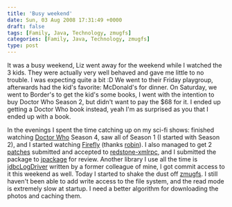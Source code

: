 ```yaml
---
title: 'Busy weekend'
date: Sun, 03 Aug 2008 17:31:49 +0000
draft: false
tags: [Family, Java, Technology, zmugfs]
categories: [Family, Java, Technology, zmugfs]
type: post
---
```


It was a busy weekend, Liz went away for the weekend while I watched the 3 kids. They were actually very well behaved and gave me little to no trouble. I was expecting quite a bit :D We went to their Friday playgroup, afterwards had the kid's favorite: McDonald's for dinner. On Saturday, we went to Border's to get the kid's some books, I went with the intention to buy Doctor Who Season 2, but didn't want to pay the $68 for it. I ended up getting a Doctor Who book instead, yeah I'm as surprised as you that I ended up with a book.

In the evenings I spent the time catching up on my sci-fi shows: finished watching [Doctor Who](http://en.wikipedia.org/wiki/Doctor_who) Season 4, saw all of Season 1 (I started with Season 2), and I started watching [Firefly](http://en.wikipedia.org/wiki/Firefly_(TV_series)) (thanks [robin](http://iwillbeeatenbyanalligator.blogspot.com/)). I also managed to get 2 [patches](https://sourceforge.net/tracker/index.php?func=detail&aid=2036351&group_id=25164&atid=383549) submitted and accepted to [redstone-xmlrpc](http://xmlrpc.sourceforge.net/), and I submitted the package to [jpackage](http://jpackage.org) for review. Another library I use all the time is [jdbcLogDriver](http://sourceforge.net/projects/jdbclogdriver/) written by a former colleague of mine, I got commit access to it this weekend as well. Today I started to shake the dust off [zmugfs](http://sourceforge.net/project/showfiles.php?group_id=205794). I still haven't been able to add write access to the file system, and the read mode is extremely slow at startup. I need a better algorithm for downloading the photos and caching them.
